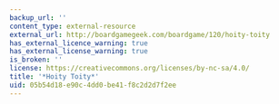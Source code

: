 ```yaml
---
backup_url: ''
content_type: external-resource
external_url: http://boardgamegeek.com/boardgame/120/hoity-toity
has_external_licence_warning: true
has_external_license_warning: true
is_broken: ''
license: https://creativecommons.org/licenses/by-nc-sa/4.0/
title: '*Hoity Toity*'
uid: 05b54d18-e90c-4dd0-be41-f8c2d2d7f2ee
---
```

